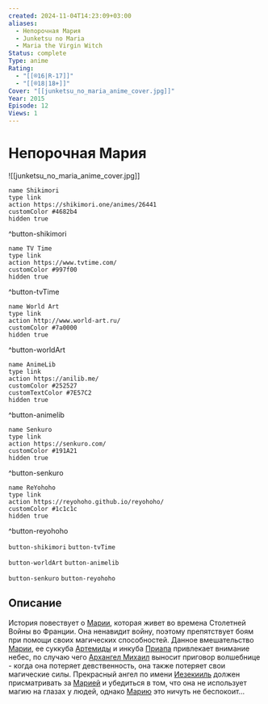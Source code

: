 ```yaml
---
created: 2024-11-04T14:23:09+03:00
aliases:
  - Непорочная Мария
  - Junketsu no Maria
  - Maria the Virgin Witch
Status: complete
Type: anime
Rating:
  - "[[®️16|R-17]]"
  - "[[®️18|18+]]"
Cover: "[[junketsu_no_maria_anime_cover.jpg]]"
Year: 2015
Episode: 12
Views: 1
---
```


# Непорочная Мария

![[junketsu_no_maria_anime_cover.jpg]]

```button
name Shikimori
type link
action https://shikimori.one/animes/26441
customColor #4682b4
hidden true
```
^button-shikimori

```button
name TV Time
type link
action https://www.tvtime.com/
customColor #997f00
hidden true
```
^button-tvTime

```button
name World Art
type link
action http://www.world-art.ru/
customColor #7a0000
hidden true
```
^button-worldArt

```button
name AnimeLib
type link
action https://anilib.me/
customColor #252527
customTextColor #7E57C2
hidden true
```
^button-animelib

```button
name Senkuro
type link
action https://senkuro.com/
customColor #191A21
hidden true
```
^button-senkuro

```button
name ReYohoho
type link
action https://reyohoho.github.io/reyohoho/
customColor #1c1c1c
hidden true
```
^button-reyohoho

`button-shikimori` `button-tvTime`

`button-worldArt` `button-animelib`

`button-senkuro` `button-reyohoho`

## Описание

История повествует о [Марии](https://shikimori.one/characters/112693-maria), которая живет во времена Столетней Войны во Франции. Она ненавидит войну, поэтому препятствует боям при помощи своих магических способностей. Данное вмешательство [Марии](https://shikimori.one/characters/112693-maria), ее суккуба [Артемиды](https://shikimori.one/characters/112695-artemis) и инкуба [Приапа](https://shikimori.one/characters/112697-priapos) привлекает внимание небес, по случаю чего [Архангел Михаил](https://shikimori.one/characters/112703-michael) выносит приговор волшебнице - когда она потеряет девственность, она также потеряет свои магические силы. Прекрасный ангел по имени [Иезекииль](https://shikimori.one/characters/112699-ezekiel) должен присматривать за [Марией](https://shikimori.one/characters/112693-maria) и убедиться в том, что она не использует магию на глазах у людей, однако [Марию](https://shikimori.one/characters/112693-maria) это ничуть не беспокоит...
